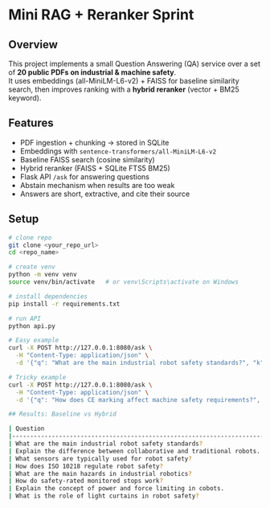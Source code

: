 # Mini RAG + Reranker Sprint

## Overview
This project implements a small Question Answering (QA) service over a set of **20 public PDFs on industrial & machine safety**.  
It uses embeddings (all-MiniLM-L6-v2) + FAISS for baseline similarity search, then improves ranking with a **hybrid reranker** (vector + BM25 keyword).

## Features
- PDF ingestion + chunking → stored in SQLite
- Embeddings with `sentence-transformers/all-MiniLM-L6-v2`
- Baseline FAISS search (cosine similarity)
- Hybrid reranker (FAISS + SQLite FTS5 BM25)
- Flask API `/ask` for answering questions
- Abstain mechanism when results are too weak
- Answers are short, extractive, and cite their source

## Setup
```bash
# clone repo
git clone <your_repo_url>
cd <repo_name>

# create venv
python -m venv venv
source venv/bin/activate   # or venv\Scripts\activate on Windows

# install dependencies
pip install -r requirements.txt

# run API
python api.py

# Easy example
curl -X POST http://127.0.0.1:8080/ask \
  -H "Content-Type: application/json" \
  -d '{"q": "What are the main industrial robot safety standards?", "k": 3, "mode": "hybrid"}'

# Tricky example
curl -X POST http://127.0.0.1:8080/ask \
  -H "Content-Type: application/json" \
  -d '{"q": "How does CE marking affect machine safety requirements?", "k": 5, "mode": "hybrid"}'

## Results: Baseline vs Hybrid

| Question                                                             | Baseline Top Doc                                                                 | Baseline Score | Hybrid Top Doc                                                                 | Hybrid Score |
|----------------------------------------------------------------------|----------------------------------------------------------------------------------|----------------|--------------------------------------------------------------------------------|--------------|
| What are the main industrial robot safety standards?                 | Hokuyo-USA_-_A_Safety_Guide_to_Industrial_Robotics_Hazards_-_Whitepaper          | 0.7783         | Hokuyo-USA_-_A_Safety_Guide_to_Industrial_Robotics_Hazards_-_Whitepaper         | 0.7000       |
| Explain the difference between collaborative and traditional robots. | Hokuyo-USA_-_A_Safety_Guide_to_Industrial_Robotics_Hazards_-_Whitepaper          | 0.5262         | Hokuyo-USA_-_A_Safety_Guide_to_Industrial_Robotics_Hazards_-_Whitepaper         | 0.7000       |
| What sensors are typically used for robot safety?                    | Hokuyo-USA_-_A_Safety_Guide_to_Industrial_Robotics_Hazards_-_Whitepaper          | 0.6700         | Hokuyo-USA_-_A_Safety_Guide_to_Industrial_Robotics_Hazards_-_Whitepaper         | 0.7000       |
| How does ISO 10218 regulate robot safety?                            | 06 - Todd Dickey - IRSC 2022 (Intro to Industrial Robot Safety ISO 10218 Parts)  | 0.7011         | 06 - Todd Dickey - IRSC 2022 (Intro to Industrial Robot Safety ISO 10218 Parts) | 0.7000       |
| What are the main hazards in industrial robotics?                    | Hokuyo-USA_-_A_Safety_Guide_to_Industrial_Robotics_Hazards_-_Whitepaper          | 0.7160         | Hokuyo-USA_-_A_Safety_Guide_to_Industrial_Robotics_Hazards_-_Whitepaper         | 0.7000       |
| How do safety-rated monitored stops work?                            | special_information_guide_for_safe_machinery_en_im0014678                        | 0.6701         | special_information_guide_for_safe_machinery_en_im0014678                       | 0.7000       |
| Explain the concept of power and force limiting in cobots.           | Hokuyo-USA_-_A_Safety_Guide_to_Industrial_Robotics_Hazards_-_Whitepaper          | 0.3980         | Hokuyo-USA_-_A_Safety_Guide_to_Industrial_Robotics_Hazards_-_Whitepaper         | 0.7000       |
| What is the role of light curtains in robot safety?                  | Machine-Safety-Brochure-Guide                                                    | 0.6761         | Machine-Safety-Brochure-Guide                                                   | 0.7000       |

